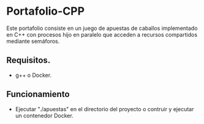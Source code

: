 # Portafolio-CPP

Este portafolio consiste en un juego de apuestas de caballos implementado en C++ con procesos hijo en paralelo que acceden a recursos compartidos mediante semáforos. 

## Requisitos.
* g++ o Docker.

## Funcionamiento

- Ejecutar "./apuestas" en el directorio del proyecto o contruir y ejecutar un contenedor Docker.
